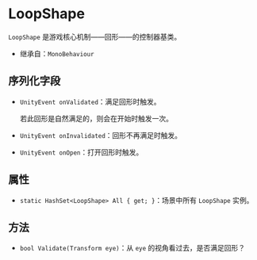# LoopShape

`LoopShape` 是游戏核心机制——回形——的控制器基类。

- 继承自：`MonoBehaviour`

## 序列化字段

- `UnityEvent onValidated`：满足回形时触发。

	若此回形是自然满足的，则会在开始时触发一次。

- `UnityEvent onInvalidated`：回形不再满足时触发。
- `UnityEvent onOpen`：打开回形时触发。

## 属性

- `static HashSet<LoopShape> All { get; }`：场景中所有 `LoopShape` 实例。

## 方法

- `bool Validate(Transform eye)`：从 `eye` 的视角看过去，是否满足回形？
